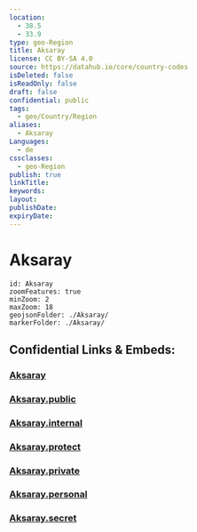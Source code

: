 ```yaml
---
location:
  - 38.5
  - 33.9
type: geo-Region
title: Aksaray
license: CC BY-SA 4.0
source: https://datahub.io/core/country-codes
isDeleted: false
isReadOnly: false
draft: false
confidential: public
tags:
  - geo/Country/Region
aliases:
  - Aksaray
Languages:
  - de
cssclasses:
  - geo-Region
publish: true
linkTitle:
keywords:
layout:
publishDate:
expiryDate:
---
```


# Aksaray

```leaflet
id: Aksaray
zoomFeatures: true 
minZoom: 2 
maxZoom: 18
geojsonFolder: ./Aksaray/
markerFolder: ./Aksaray/
```


## Confidential Links & Embeds: 

### [Aksaray](/_Standards/Earth/Continent/Europe/Europe~East/Turkey/Provinces~Turkey/Aksaray.md) 

### [Aksaray.public](/_public/Earth/Continent/Europe/Europe~East/Turkey/Provinces~Turkey/Aksaray.public.md) 

### [Aksaray.internal](/_internal/Earth/Continent/Europe/Europe~East/Turkey/Provinces~Turkey/Aksaray.internal.md) 

### [Aksaray.protect](/_protect/Earth/Continent/Europe/Europe~East/Turkey/Provinces~Turkey/Aksaray.protect.md) 

### [Aksaray.private](/_private/Earth/Continent/Europe/Europe~East/Turkey/Provinces~Turkey/Aksaray.private.md) 

### [Aksaray.personal](/_personal/Earth/Continent/Europe/Europe~East/Turkey/Provinces~Turkey/Aksaray.personal.md) 

### [Aksaray.secret](/_secret/Earth/Continent/Europe/Europe~East/Turkey/Provinces~Turkey/Aksaray.secret.md)

